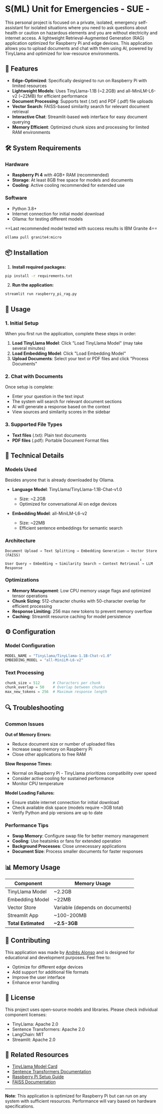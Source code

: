 
# S(ML) Unit for Emergencies - SUE -

This personal project is focused on a private, isolated, emergency self-assistant for isolated situations where you need to ask questions about health or caution on hazardous elements and you are without electricity and internet access.
A lightweight Retrieval-Augmented Generation (RAG) application optimized for Raspberry Pi and edge devices. This application allows you to upload documents and chat with them using AI, powered by TinyLlama and optimized for low-resource environments.

## 🚀 Features

- **Edge-Optimized**: Specifically designed to run on Raspberry Pi with limited resources
- **Lightweight Models**: Uses TinyLlama-1.1B (~2.2GB) and all-MiniLM-L6-v2 (~22MB) for efficient performance
- **Document Processing**: Supports text (.txt) and PDF (.pdf) file uploads
- **Vector Search**: FAISS-based similarity search for relevant document retrieval
- **Interactive Chat**: Streamlit-based web interface for easy document querying
- **Memory Efficient**: Optimized chunk sizes and processing for limited RAM environments

## 🛠️ System Requirements

### Hardware
- **Raspberry Pi 4** with 4GB+ RAM (recommended)
- **Storage**: At least 8GB free space for models and documents
- **Cooling**: Active cooling recommended for extended use

### Software
- Python 3.8+
- Internet connection for initial model download
- Ollama: for testing different models

==Last recommended model tested with success results is IBM Granite 4== 
```
ollama pull granite4:micro
``` 

## 📦 Installation

1. **Install required packages:**
```bash
pip install -r requirements.txt
```

2. **Run the application:**
```bash
streamlit run raspberry_pi_rag.py
```

## 🚀 Usage

### 1. Initial Setup

When you first run the application, complete these steps in order:

1. **Load TinyLlama Model**: Click "Load TinyLlama Model" (may take several minutes)
2. **Load Embedding Model**: Click "Load Embedding Model" 
3. **Upload Documents**: Select your text or PDF files and click "Process Documents"

### 2. Chat with Documents

Once setup is complete:
- Enter your question in the text input
- The system will search for relevant document sections
- AI will generate a response based on the context
- View sources and similarity scores in the sidebar

### 3. Supported File Types

- **Text files** (.txt): Plain text documents
- **PDF files** (.pdf): Portable Document Format files

## 🔧 Technical Details

### Models Used
Besides anyone that is already downloaded by Ollama.

- **Language Model**: TinyLlama/TinyLlama-1.1B-Chat-v1.0
  - Size: ~2.2GB
  - Optimized for conversational AI on edge devices
  
- **Embedding Model**: all-MiniLM-L6-v2
  - Size: ~22MB
  - Efficient sentence embeddings for semantic search

### Architecture

```
Document Upload → Text Splitting → Embedding Generation → Vector Store (FAISS)
                                                              ↓
User Query → Embedding → Similarity Search → Context Retrieval → LLM Response
```

### Optimizations

- **Memory Management**: Low CPU memory usage flags and optimized tensor operations
- **Chunk Sizing**: 512-character chunks with 50-character overlap for efficient processing
- **Response Limiting**: 256 max new tokens to prevent memory overflow
- **Caching**: Streamlit resource caching for model persistence

## ⚙️ Configuration

### Model Configuration
```python
MODEL_NAME = "TinyLlama/TinyLlama-1.1B-Chat-v1.0"
EMBEDDING_MODEL = "all-MiniLM-L6-v2"
```

### Text Processing
```python
chunk_size = 512      # Characters per chunk
chunk_overlap = 50    # Overlap between chunks
max_new_tokens = 256  # Maximum response length
```

## 🔍 Troubleshooting

### Common Issues

**Out of Memory Errors:**
- Reduce document size or number of uploaded files
- Increase swap memory on Raspberry Pi
- Close other applications to free RAM

**Slow Response Times:**
- Normal on Raspberry Pi - TinyLlama prioritizes compatibility over speed
- Consider active cooling for sustained performance
- Monitor CPU temperature

**Model Loading Failures:**
- Ensure stable internet connection for initial download
- Check available disk space (models require ~3GB total)
- Verify Python and pip versions are up to date

### Performance Tips

- **Swap Memory**: Configure swap file for better memory management
- **Cooling**: Use heatsinks or fans for extended operation
- **Background Processes**: Close unnecessary applications
- **Document Size**: Process smaller documents for faster responses

## 📊 Memory Usage

| Component | Memory Usage |
|-----------|--------------|
| TinyLlama Model | ~2.2GB |
| Embedding Model | ~22MB |
| Vector Store | Variable (depends on documents) |
| Streamlit App | ~100-200MB |
| **Total Estimated** | **~2.5-3GB** |

## 🤝 Contributing

This application was made by [Andrés Alonso](mailto:andres@cyberinsights.es) and is designed for educational and development purposes. Feel free to:
- Optimize for different edge devices
- Add support for additional file formats
- Improve the user interface
- Enhance error handling

## 📄 License

This project uses open-source models and libraries. Please check individual component licenses:
- TinyLlama: Apache 2.0
- Sentence Transformers: Apache 2.0
- LangChain: MIT
- Streamlit: Apache 2.0

## 🔗 Related Resources

- [TinyLlama Model Card](https://huggingface.co/TinyLlama/TinyLlama-1.1B-Chat-v1.0)
- [Sentence Transformers Documentation](https://www.sbert.net/)
- [Raspberry Pi Setup Guide](https://www.raspberrypi.org/documentation/)
- [FAISS Documentation](https://faiss.ai/)

---

**Note**: This application is optimized for Raspberry Pi but can run on any system with sufficient resources. Performance will vary based on hardware specifications.
